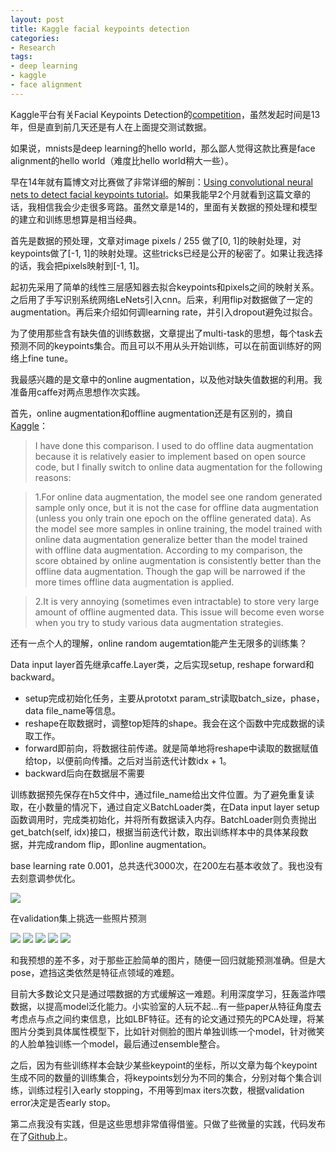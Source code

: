 ```yaml
---
layout: post
title: Kaggle facial keypoints detection
categories:
- Research
tags:
- deep learning
- kaggle
- face alignment
---
```


Kaggle平台有关Facial Keypoints Detection的[competition](https://www.kaggle.com/c/facial-keypoints-detection)，虽然发起时间是13年，但是直到前几天还是有人在上面提交测试数据。

如果说，mnists是deep learning的hello world，那么鄙人觉得这款比赛是face alignment的hello world（难度比hello world稍大一些）。

早在14年就有篇博文对比赛做了非常详细的解剖：[Using convolutional neural nets to detect facial keypoints tutorial](http://danielnouri.org/notes/2014/12/17/using-convolutional-neural-nets-to-detect-facial-keypoints-tutorial/)。如果我能早2个月就看到这篇文章的话，我相信我会少走很多弯路。虽然文章是14的，里面有关数据的预处理和模型的建立和训练思想算是相当经典。

首先是数据的预处理，文章对image pixels / 255 做了[0, 1]的映射处理，对keypoints做了[-1, 1]的映射处理。这些tricks已经是公开的秘密了。如果让我选择的话，我会把pixels映射到[-1, 1]。

起初先采用了简单的线性三层感知器去拟合keypoints和pixels之间的映射关系。之后用了手写识别系统网络LeNets引入cnn。后来，利用flip对数据做了一定的augmentation。再后来介绍如何调learning rate，并引入dropout避免过拟合。

为了使用那些含有缺失值的训练数据，文章提出了multi-task的思想，每个task去预测不同的keypoints集合。而且可以不用从头开始训练，可以在前面训练好的网络上fine tune。

我最感兴趣的是文章中的online augmentation，以及他对缺失值数据的利用。我准备用caffe对两点思想作次实践。

首先，online augmentation和offline augmentation还是有区别的，摘自[Kaggle](https://www.kaggle.com/c/datasciencebowl/forums/t/12597/differences-between-real-time-augmentation-and-preprocess-augmentation)：

> I have done this comparison. I used to do offline data augmentation because it is relatively easier to implement based on open source code, but I finally switch to online data augmentation for the following reasons:

> 1.For online data augmentation, the model see one random generated sample only once, but it is not the case for offline data augmentation (unless you only train one epoch on the offline generated data). As the model see more samples in online training, the model trained with online data augmentation generalize better than the model trained with offline data augmentation. According to my comparison, the score obtained by online augmentation is consistently better than the offline data augmentation. Though the gap will be narrowed if the more times offline data augmentation is applied.

> 2.It is very annoying (sometimes even intractable) to store very large amount of offline augmented data. This issue will become even worse when you try to study various data augmentation strategies.

还有一点个人的理解，online random augemtation能产生无限多的训练集？

Data input layer首先继承caffe.Layer类，之后实现setup, reshape forward和backward。

- setup完成初始化任务，主要从prototxt param_str读取batch_size，phase，data file_name等信息。
- reshape在取数据时，调整top矩阵的shape。我会在这个函数中完成数据的读取工作。
- forward即前向，将数据往前传递。就是简单地将reshape中读取的数据赋值给top，以便前向传播。之后对当前迭代计数idx + 1。
- backward后向在数据层不需要

训练数据预先保存在h5文件中，通过file_name给出文件位置。为了避免重复读取，在小数量的情况下，通过自定义BatchLoader类，在Data input layer setup函数调用时，完成类初始化，并将所有数据读入内存。BatchLoader则负责抛出get_batch(self, idx)接口，根据当前迭代计数，取出训练样本中的具体某段数据，并完成random flip，即online augmentation。

base learning rate 0.001，总共迭代3000次，在200左右基本收敛了。我也没有去刻意调参优化。

![](http://oiqcl4y9s.bkt.clouddn.com/kaggle-caffe-facial-point-predict.PNG)

在validation集上挑选一些照片预测

![](http://oiqcl4y9s.bkt.clouddn.com/validation-img-1.PNG)
![](http://oiqcl4y9s.bkt.clouddn.com/validation-img-3.PNG)
![](http://oiqcl4y9s.bkt.clouddn.com/validation-img-4.PNG)
![](http://oiqcl4y9s.bkt.clouddn.com/validation-img-5.PNG)
![](http://oiqcl4y9s.bkt.clouddn.com/validation-img-7.PNG)

和我预想的差不多，对于那些正脸简单的图片，随便一回归就能预测准确。但是大pose，遮挡这类依然是特征点领域的难题。

目前大多数论文只是通过喂数据的方式缓解这一难题。利用深度学习，狂轰滥炸喂数据，以提高model泛化能力。小实验室的人玩不起...有一些paper从特征角度去考虑点与点之间约束信息，比如LBF特征。还有的论文通过预先的PCA处理，将某图片分类到具体属性模型下，比如针对侧脸的图片单独训练一个model，针对微笑的人脸单独训练一个model，最后通过ensemble整合。

之后，因为有些训练样本会缺少某些keypoint的坐标，所以文章为每个keypoint生成不同的数量的训练集合，将keypoints划分为不同的集合，分别对每个集合训练，训练过程引入early stopping，不用等到max iters次数，根据validation error决定是否early stop。

第二点我没有实践，但是这些思想非常值得借鉴。只做了些微量的实践，代码发布在了[Github](https://github.com/7color94/kaggle-facial-keypoints-detection-caffe)上。
